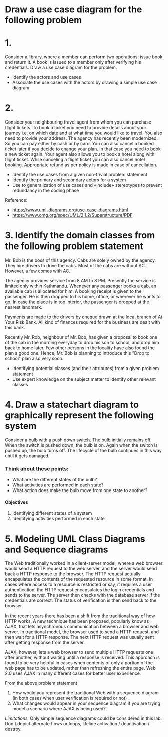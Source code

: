 #  Draw a use case diagram for the following problem

# 1.
Consider a library, where a member can perform two operations: issue book and return it. A book is issued to a member only after verifying his credentials. Draw a use case diagram for the problem. 
- Identify the actors and use cases
- Associate the use cases with the actors by drawing a simple use case diagram

# 2. 
 Consider your neighbouring travel agent from whom you can purchase flight tickets. To book a ticket you need to provide details about your journey i.e. on which date and at what time you would like to travel. You also need to provide your address. The agency has recently been modernized. So you can pay either by cash or by card. You can also cancel a booked ticket later if you decide to change your plan. In that case you need to book a new ticket again. Your agent also allows you to book a hotel along with flight ticket. While canceling a flight ticket you can also cancel hotel booking. Appropriate refund as per policy is made in case of cancellation. 

 - Identify the use cases from a given non-trivial problem statement
 - Identify the primary and secondary actors for a system
 - Use to generalization of use cases and «include» stereotypes to prevent redundancy in the coding phase

 Reference:
 - https://www.uml-diagrams.org/use-case-diagrams.html
 - https://www.omg.org/spec/UML/2.1.2/Superstructure/PDF

# 3. Identify the domain classes from the following problem statement

 Mr. Bob is the boss of this agency. Cabs are solely owned by the agency. They hire drivers to drive the cabs. Most of the cabs are without AC. However, a few comes with AC.

The agency provides service from 8 AM to 8 PM. Presently the service is limited only within Kathmandu. Whenever any passenger books a cab, an available cab is allocated for him. A booking receipt is given to the passenger. He is then dropped to his home, office, or wherever he wants to go. In case the place is in too interior, the passenger is dropped at the nearest landmark.

Payments are made to the drivers by cheque drawn at the local branch of At Your Risk Bank. All kind of finances required for the business are dealt with this bank.

Recently Mr. Rob, neighbour of Mr. Bob, has given a proposal to book one of the cab in the morning everyday to drop his son to school, and drop him back to home later. Few other persons in the locality have also found the plan a good one. Hence, Mr. Bob is planning to introduce this "Drop to school" plan also very soon. 

- Identifying potential classes (and their attributes) from a given problem statement
- Use expert knowledge on the subject matter to identify other relevant classes

# 4. Draw a statechart diagram to graphically represent the following system

Consider a bulb with a push down switch. The bulb initially remains off. When the switch is pushed down, the bulb is on. Again when the switch is pushed up, the bulb turns off. The lifecycle of the bulb continues in this way until it gets damaged.

### Think about these points: 
- What are the different states of the bulb?
- What activities are performed in each state?
- What action does make the bulb move from one state to another?

#### Objectives
1. Identifying different states of a system
2. Identifying activities performed in each state


# 5.  Modeling UML Class Diagrams and Sequence diagrams 

The Web traditionally worked in a client-server model, where a web browser would send a HTTP request to the web server, and the server would send back a HTTP response to the browser. The HTTP request actually encapsulates the contents of the requested resource in some format. In cases where access to a resource is restricted or say, it requires a user authentication, the HTTP request encapsulates the login credentials and sends to the server. The server then checks with the database server if the credentials are correct. The status of verification is then send back to the browser. 

 In the recent years there has been a shift from the traditional way of how HTTP works. A new technique has been proposed, popularly know as AJAX, that lets asynchronous communication between a browser and web server. In traditional model, the browser used to send a HTTP request, and then wait for a HTTP response. The next HTTP request was usually sent after getting response from the server. 

  AJAX, however, lets a web browser to send multiple HTTP requests one after another, without waiting until a response is received. This approach is found to be very helpful in cases when contents of only a portion of the web page has to be updated, rather than refreshing the entire page. Web 2.0 uses AJAX in many different cases for better user experience. 
  
  From the above problem statement
  
  1. How would you represent the traditional Web with a sequence diagram (in both cases when user verification is required or not)
  2. What changes would appear in your sequence diagram if you are trying model a scenario where AJAX is being used?

*Limitations:* Only simple sequence diagrams could be considered in this lab. Don't depict alternate flows or loops, lifeline activation / deactivation / destroy. 